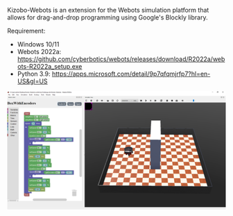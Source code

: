 Kizobo-Webots is an extension for the Webots simulation platform that allows for drag-and-drop programming using Google's Blockly library.

Requirement:
- Windows 10/11
- Webots 2022a: https://github.com/cyberbotics/webots/releases/download/R2022a/webots-R2022a_setup.exe
- Python 3.9: https://apps.microsoft.com/detail/9p7qfqmjrfp7?hl=en-US&gl=US

![](documentation/img.PNG)